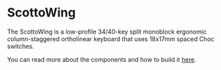 # ScottoWing

The ScottoWing is a low-profile 34/40-key split monoblock ergonomic column-staggered ortholinear keyboard that uses 18x17mm spaced Choc switches.

You can read more about the components and how to build it [here](https://scottokeebs.com/blogs/keyboards/scottowing-handwired-keyboard).

<!-- ![ScottoWing](https://user-images.githubusercontent.com/8194147/196335152-13ac8c44-c60d-4d09-b559-eb24fc87e797.jpg) -->
